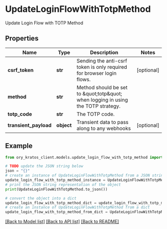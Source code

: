 # UpdateLoginFlowWithTotpMethod

Update Login Flow with TOTP Method

## Properties

Name | Type | Description | Notes
------------ | ------------- | ------------- | -------------
**csrf_token** | **str** | Sending the anti-csrf token is only required for browser login flows. | [optional] 
**method** | **str** | Method should be set to \&quot;totp\&quot; when logging in using the TOTP strategy. | 
**totp_code** | **str** | The TOTP code. | 
**transient_payload** | **object** | Transient data to pass along to any webhooks | [optional] 

## Example

```python
from ory_kratos_client.models.update_login_flow_with_totp_method import UpdateLoginFlowWithTotpMethod

# TODO update the JSON string below
json = "{}"
# create an instance of UpdateLoginFlowWithTotpMethod from a JSON string
update_login_flow_with_totp_method_instance = UpdateLoginFlowWithTotpMethod.from_json(json)
# print the JSON string representation of the object
print(UpdateLoginFlowWithTotpMethod.to_json())

# convert the object into a dict
update_login_flow_with_totp_method_dict = update_login_flow_with_totp_method_instance.to_dict()
# create an instance of UpdateLoginFlowWithTotpMethod from a dict
update_login_flow_with_totp_method_from_dict = UpdateLoginFlowWithTotpMethod.from_dict(update_login_flow_with_totp_method_dict)
```
[[Back to Model list]](../README.md#documentation-for-models) [[Back to API list]](../README.md#documentation-for-api-endpoints) [[Back to README]](../README.md)


